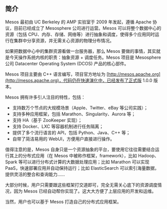 ## 简介
Mesos 最初由 UC Berkeley 的 AMP 实验室于 2009 年发起，遵循 Apache 协议，目前已经成立了 Mesosphere 公司进行运营。Mesos 可以将整个数据中心的资源（包括 CPU、内存、存储、网络等）进行抽象和调度，使得多个应用同时运行在集群中分享资源，并无需关心资源的物理分布情况。

如果把数据中心中的集群资源看做一台服务器，那么 Mesos 要做的事情，其实就是今天操作系统内核的职责：抽象资源 + 调度任务。Mesos 项目是 Mesosphere 公司 Datacenter Operating System (DCOS) 产品的核心部件。

Mesos 项目主要由 C++ 语言编写，项目官方地址为 [http://mesos.apache.org](http://mesos.apache.org)，代码仍在快速演化中，已经发布了正式版 1.0.0 版本。

Mesos 拥有许多引人注目的特性，包括：
* 支持数万个节点的大规模场景（Apple、Twitter、eBay 等公司实践）；
* 支持多种应用框架，包括 Marathon、Singularity、Aurora 等；
* 支持 HA（基于 ZooKeeper 实现）；
* 支持 Docker、LXC 等容器机制进行任务隔离；
* 提供了多个流行语言的 API，包括 Python、Java、C++ 等；
* 自带了简洁易用的 WebUI，方便用户直接进行操作。

值得注意的是，Mesos 自身只是一个资源抽象的平台，要使用它往往需要结合运行其上的分布式应用（在 Mesos 中被称作框架，framework），比如 Hadoop、Spark 等可以进行分布式计算的大数据处理应用；比如 Marathon 可以实现 PaaS，快速部署应用并自动保持运行；比如 ElasticSearch 可以索引海量数据，提供灵活的整合和查询能力……

大部分时候，用户只需要跟这些框架打交道即可，完全无需关心底下的资源调度情况，因为 Mesos 已经自动帮你实现了。这大大方便了上层应用的开发和运维。

当然，用户也可以基于 Mesos 打造自己的分布式应用框架。
